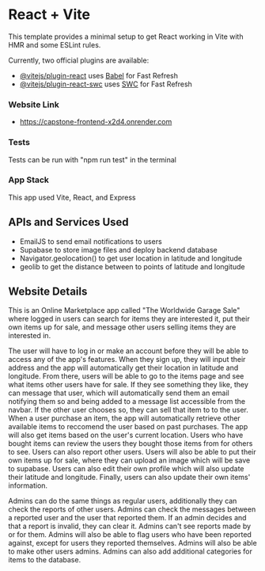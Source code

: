 # React + Vite

This template provides a minimal setup to get React working in Vite with HMR and some ESLint rules.

Currently, two official plugins are available:

- [@vitejs/plugin-react](https://github.com/vitejs/vite-plugin-react/blob/main/packages/plugin-react/README.md) uses [Babel](https://babeljs.io/) for Fast Refresh
- [@vitejs/plugin-react-swc](https://github.com/vitejs/vite-plugin-react-swc) uses [SWC](https://swc.rs/) for Fast Refresh

### Website Link

- https://capstone-frontend-x2d4.onrender.com

### Tests

Tests can be run with "npm run test" in the terminal

### App Stack

This app used Vite, React, and Express

## APIs and Services Used

- EmailJS to send email notifications to users
- Supabase to store image files and deploy backend database
- Navigator.geolocation() to get user location in latitude and longitude
- geolib to get the distance between to points of latitude and longitude

## Website Details

This is an Online Marketplace app called "The Worldwide Garage Sale" where logged in users can search for items they are interested it, put their own items up for sale, and message other users selling items they are interested in.

The user will have to log in or make an account before they will be able to access any of the app's features. When they sign up, they will input their address and the app will automatically get their location in latitude and longitude. From there, users will be able to go to the items page and see what items other users have for sale. If they see something they like, they can message that user, which will automatically send them an email notifying them so and being added to a message list accessible from the navbar. If the other user chooses so, they can sell that item to to the user. When a user purchase an item, the app will automatically retrieve other available items to reccomend the user based on past purchases. The app will also get items based on the user's current location. Users who have bought items can review the users they bought those items from for others to see. Users can also report other users. Users will also be able to put their own items up for sale, where they can upload an image which will be save to supabase. Users can also edit their own profile which will also update their latitude and longitude. Finally, users can also update their own items' information.

Admins can do the same things as regular users, additionally they can check the reports of other users.
Admins can check the messages between a reported user and the user that reported them. If an admin decides and that a report is invalid, they can clear it. Admins can't see reports made by or for them. Admins will also be able to flag users who have been reported against, except for users they reported themselves. Admins will also be able to make other users admins. Admins can also add additional categories for items to the database.
